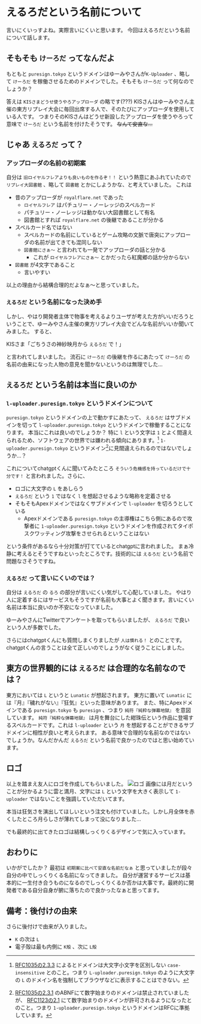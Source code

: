 # えるろだという名前について

言いにくいっすよね。実際言いにくいと思います。
今回はえるろだという名前について話します。

## そもそも `けーろだ` ってなんだよ

もともと `puresign.tokyo` というドメインはゆーみやさんが`K-Uploader` 、略して `けーろだ` を稼働させるためのドメインでした。そもそも `けーろだ` って何なのでしょうか？

答えは `KISさまどうせ使うやろアップローダ` の略です(???)
KISさんはゆーみやさん主催の東方リプレイ大会に毎回出席する人で、そのたびにアップローダを使用している人です。
つまりそのKISさんはどうせ新設したアップローダを使うやろって意味で `けーろだ` という名前を付けたそうです。
~~なんて安直な…~~

## じゃあ `えるろだ` って？

### アップローダの名前の初期案

自分は `旧ロイヤルフレアよりも良いものを作るぞ！！` という熱意にあふれていたので `リプレイ大図書館` 、略して `図書館` とかにしようかな、と考えていました。
これは

- 昔のアップローダが `royalflare.net` であった
  - `ロイヤルフレア` はパチュリー・ノーレッジのスペルカード
  - パチュリー・ノーレッジは動かない大図書館として有名
  - 図書館とすれば `royalflare.net` の後継であることが分かる
- スペルカード名ではない
  - スペルカードの名前にしているとゲーム攻略の文脈で唐突にアップローダの名前が出てきても混同しない
  - `図書館にさぁ～` と言われても一発でアップローダの話と分かる
    - これが `ロイヤルフレアにさぁ～` とかだったら紅魔郷の話か分からない
- `図書館` が4文字であること
  - 言いやすい

以上の理由から結構合理的だよなぁ～と思っていました。

### `えるろだ` という名前になった決め手

しかし、やはり開発者主体で物事を考えるよりユーザが考えた方がいいだろうということで、ゆーみやさん主催の東方リプレイ大会でどんな名前がいいか聞いてみました。
すると、

KISさま「ごちうさの神紗映月から `えるろだ` で！」

と言われてしまいました。
流石に `けーろだ` の後継を作るにあたって `けーろだ` の名前の由来になった人物の意見を聞かないというのは無理でした…

## `えるろだ` という名前は本当に良いのか

### `l-uploader.puresign.tokyo` というドメインについて

`puresign.tokyo` というドメインの上で動かすにあたって、 `えるろだ` はサブドメインを切って `l-uploader.puresign.tokyo` というドメインで稼働することになります。
本当にこれは良いのでしょうか？
特に `l` という文字は `1` とよく間違えられるため、ソフトウェアの世界では嫌われる傾向にあります。[^1]
`1-uploader.puresign.tokyo` というドメイン[^2]に見間違えられるのではないでしょうか…？

[^1]: [RFC1035の2.3.3](https://datatracker.ietf.org/doc/html/rfc1035#section-2.3.3) によるとドメインは大文字小文字を区別しない `case-insensitive` とのこと。つまり `L-uploader.puresign.tokyo` のように大文字の `L` のドメイン名を強制してブラウザなどに表示することはできない。

[^2]: [RFC1035の2.3.1](https://datatracker.ietf.org/doc/html/rfc1035#section-2.3.1) のABNFにて数字始まりのドメインは禁止されていましたが、 [RFC1123の2.1](https://datatracker.ietf.org/doc/html/rfc1123#section-2.1) にて数字始まりのドメインが許可されるようになったとのこと。つまり `1-uploader.puresign.tokyo` というドメインはRFCに準拠しています。

これについてchatgptくんに聞いてみたところ `そういう危機感を持っているだけで十分です！` と言われました。さらに、

- ロゴに大文字の `L` をあしらう
- `えるろだ` という `1` ではなく `l` を想起させるような略称を定着させる
- そもそもApexドメインではなくサブドメインで `l-uploader` を切ろうとしている
  - Apexドメインである `puresign.tokyo` の主導権はこちら側にあるので攻撃者に `1-uploader.puresign.tokyo` というドメインを作成されてタイポスクワッティング攻撃をさせられるということはない

という条件があるなら十分対策が打てているとchatgptに言われました。
まぁ冷静に考えるとそうですねといったところです。技術的には `えるろだ` という名前で問題なさそうですね。

### `えるろだ` って言いにくいのでは？
自分は `えるろだ` の `るろ` の部分が言いにくい気がして心配していました。
やはり人に定着するにはサービスもそうですが名前も大事とよく聞きます。言いにくい名前は本当に良いのか不安になっていました。

ゆーみやさんにTwitterでアンケートを取ってもらいましたが、 `えるろだ` で良いという人が多数でした。

さらにはchatgptくんにも質問しまくりましたが `人は慣れる！` とのことです。chatgptくんの言うことは全て正しいのでしょうがなく従うことにしました。

## 東方の世界観的には `えるろだ` は合理的な名前なのでは？

東方においては `L` というと `Lunatic` が想起されます。
東方に置いて `Lunatic` には『月』『穢れがない』『狂気』といった意味があります。
また、特にApexドメインである `puresign.tokyo` も `puresign` 、つまり `純符『純粋な弾幕地獄』` を意図しています。 `純符『純粋な弾幕地獄』` は月を舞台にした紺珠伝という作品に登場するスペルカードです。これは `l-uploader` という `月` を想起することができるサブドメインに相性が良いと考えられます。
ある意味で合理的な名前なのではないでしょうか。なんだかんだ `えるろだ` という名前で良かったのではと思い始めています。

## ロゴ

以上を踏まえ友人にロゴを作成してもらいました。
![ロゴ](/logo.png "ロゴ")
画像には月だということが分かるように雲と満月、文字には `L` という文字を大きく表示して `1-uploader` ではないことを強調していただいてます。

本当は狂気さを演出してほしいという注文も付けていました。しかし月全体を赤くしたところ月らしさが薄れてしまって没になりました…

でも最終的に出てきたロゴは結構しっくりくるデザインで気に入っています。

## おわりに

いかがでしたか？
最初は `初期案に比べて安直な名前だなぁ` と思っていましたが段々自分の中でしっくりくる名前になってきました。
自分が運営するサービスは基本的に一生付き合うものになるのでしっくりくるか否かは大事です。最終的に開発者である自分自身が腑に落ちたので良かったなぁと思ってます。

## 備考：後付けの由来
さらに後付けで由来が入りました。
- `K` の次は `L`
- 電子殻は最も内側に `K殻` 、次に `L殻`